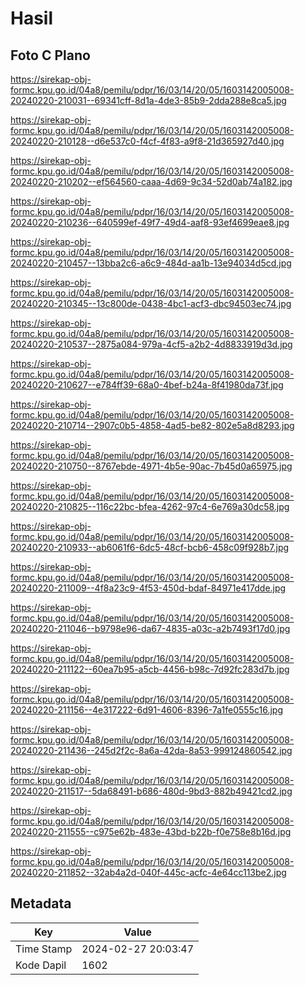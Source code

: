 # Hasil

## Foto C Plano

https://sirekap-obj-formc.kpu.go.id/04a8/pemilu/pdpr/16/03/14/20/05/1603142005008-20240220-210031--69341cff-8d1a-4de3-85b9-2dda288e8ca5.jpg

https://sirekap-obj-formc.kpu.go.id/04a8/pemilu/pdpr/16/03/14/20/05/1603142005008-20240220-210128--d6e537c0-f4cf-4f83-a9f8-21d365927d40.jpg

https://sirekap-obj-formc.kpu.go.id/04a8/pemilu/pdpr/16/03/14/20/05/1603142005008-20240220-210202--ef564560-caaa-4d69-9c34-52d0ab74a182.jpg

https://sirekap-obj-formc.kpu.go.id/04a8/pemilu/pdpr/16/03/14/20/05/1603142005008-20240220-210236--640599ef-49f7-49d4-aaf8-93ef4699eae8.jpg

https://sirekap-obj-formc.kpu.go.id/04a8/pemilu/pdpr/16/03/14/20/05/1603142005008-20240220-210457--13bba2c6-a6c9-484d-aa1b-13e94034d5cd.jpg

https://sirekap-obj-formc.kpu.go.id/04a8/pemilu/pdpr/16/03/14/20/05/1603142005008-20240220-210345--13c800de-0438-4bc1-acf3-dbc94503ec74.jpg

https://sirekap-obj-formc.kpu.go.id/04a8/pemilu/pdpr/16/03/14/20/05/1603142005008-20240220-210537--2875a084-979a-4cf5-a2b2-4d8833919d3d.jpg

https://sirekap-obj-formc.kpu.go.id/04a8/pemilu/pdpr/16/03/14/20/05/1603142005008-20240220-210627--e784ff39-68a0-4bef-b24a-8f41980da73f.jpg

https://sirekap-obj-formc.kpu.go.id/04a8/pemilu/pdpr/16/03/14/20/05/1603142005008-20240220-210714--2907c0b5-4858-4ad5-be82-802e5a8d8293.jpg

https://sirekap-obj-formc.kpu.go.id/04a8/pemilu/pdpr/16/03/14/20/05/1603142005008-20240220-210750--8767ebde-4971-4b5e-90ac-7b45d0a65975.jpg

https://sirekap-obj-formc.kpu.go.id/04a8/pemilu/pdpr/16/03/14/20/05/1603142005008-20240220-210825--116c22bc-bfea-4262-97c4-6e769a30dc58.jpg

https://sirekap-obj-formc.kpu.go.id/04a8/pemilu/pdpr/16/03/14/20/05/1603142005008-20240220-210933--ab6061f6-6dc5-48cf-bcb6-458c09f928b7.jpg

https://sirekap-obj-formc.kpu.go.id/04a8/pemilu/pdpr/16/03/14/20/05/1603142005008-20240220-211009--4f8a23c9-4f53-450d-bdaf-84971e417dde.jpg

https://sirekap-obj-formc.kpu.go.id/04a8/pemilu/pdpr/16/03/14/20/05/1603142005008-20240220-211046--b9798e96-da67-4835-a03c-a2b7493f17d0.jpg

https://sirekap-obj-formc.kpu.go.id/04a8/pemilu/pdpr/16/03/14/20/05/1603142005008-20240220-211122--60ea7b95-a5cb-4456-b98c-7d92fc283d7b.jpg

https://sirekap-obj-formc.kpu.go.id/04a8/pemilu/pdpr/16/03/14/20/05/1603142005008-20240220-211156--4e317222-6d91-4606-8396-7a1fe0555c16.jpg

https://sirekap-obj-formc.kpu.go.id/04a8/pemilu/pdpr/16/03/14/20/05/1603142005008-20240220-211436--245d2f2c-8a6a-42da-8a53-999124860542.jpg

https://sirekap-obj-formc.kpu.go.id/04a8/pemilu/pdpr/16/03/14/20/05/1603142005008-20240220-211517--5da68491-b686-480d-9bd3-882b49421cd2.jpg

https://sirekap-obj-formc.kpu.go.id/04a8/pemilu/pdpr/16/03/14/20/05/1603142005008-20240220-211555--c975e62b-483e-43bd-b22b-f0e758e8b16d.jpg

https://sirekap-obj-formc.kpu.go.id/04a8/pemilu/pdpr/16/03/14/20/05/1603142005008-20240220-211852--32ab4a2d-040f-445c-acfc-4e64cc113be2.jpg


## Metadata

| Key        | Value               |
| ---------- | ------------------- |
| Time Stamp | 2024-02-27 20:03:47 |
| Kode Dapil | 1602                |



